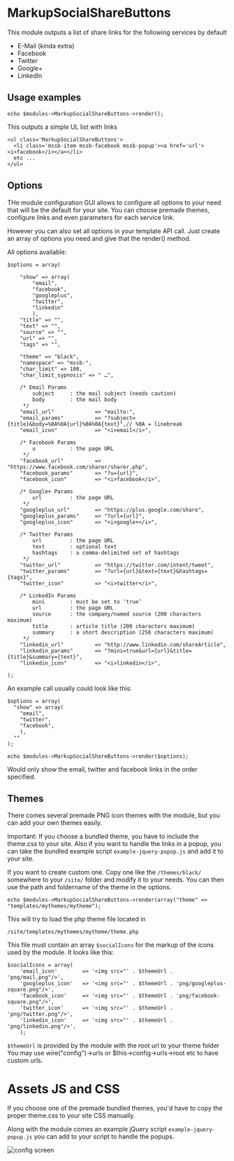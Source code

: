
# MarkupSocialShareButtons

This module outputs a list of share links for the following services by default

* E-Mail (kinda extra)
* Facebook
* Twitter
* Google+
* LinkedIn

## Usage examples

```
echo $modules->MarkupSocialShareButtons->render();
```

This outputs a simple UL list with links

```
<ul class='MarkupSocialShareButtons'>
  <li class='mssb-item mssb-facebook mssb-popup'><a href='url'><i>facebook</i></a></li>
  etc ...
</ul>
```

## Options

THe module configuration GUI allows to configure all options to your need that will be
the default for your site. You can choose premade themes, configure links and even parameters
for each service link.

However you can also set all options in your template API call. Just create an array of options you need
and give that the render() method.

All options available:

```
$options = array(

    "show" => array(
        "email",
        "facebook",
        "googleplus",
        "twitter",
        "linkedin"
        ),
    "title" => "",
    "text" => "",
    "source" => "",
    "url" => "",
    "tags" => "",

    "theme" => "black",
    "namespace" => "mssb-",
    "char_limit" => 100,
    "char_limit_sypnosis" => " …",

    /* Email Params
        subject     : the mail subject (needs caution)
        body        : the mail body
     */
    "email_url"             => "mailto:",
    "email_params"          => "?subject={title}&body=%0A%0A{url}%0A%0A{text}",// %0A = linebreak
    "email_icon"            => "<i>email</i>",

    /* Facebook Params
        u           : the page URL
     */
    "facebook_url"          => "https://www.facebook.com/sharer/sharer.php",
    "facebook_params"       => "?u={url}",
    "facebook_icon"         => "<i>facebook</i>",

    /* Google+ Params
        url         : the page URL
     */
    "googleplus_url"        => "https://plus.google.com/share",
    "googleplus_params"     => "?url={url}",
    "googleplus_icon"       => "<i>google+</i>",

    /* Twitter Params
        url         : the page URL
        text        : optional text
        hashtags    : a comma-delimited set of hashtags
     */
    "twitter_url"           => "https://twitter.com/intent/tweet",
    "twitter_params"        => "?url={url}&text={text}&hashtags={tags}",
    "twitter_icon"          => "<i>twitter</i>",

    /* LinkedIn Params
        mini        : must be set to ‘true’
        url         : the page URL
        source      : the company/named source (200 characters maximum)
        title       : article title (200 characters maximum)
        summary     : a short description (256 characters maximum)
     */
    "linkedin_url"          => "http://www.linkedin.com/shareArticle",
    "linkedin_params"       => "?mini=true&url={url}&title={title}&summary={text}",
    "linkedin_icon"         => "<i>linkedin</i>",

);
```

An example call usually could look like this:

```
$options = array(
  "show" => array(
    "email",
    "twitter",
    "facebook",
    ),
  ""
);

echo $modules->MarkupSocialShareButtons->render($options);
```

Would only show the email, twitter and facebook links in the order specified.

## Themes

There comes several premade PNG icon themes with the module, but you can add your own themes easily.

Important: If you choose a bundled theme, you have to include the theme.css to your site. Also if you want to handle the links in a popup, you can take the bundled example script ```example-jquery-popop.js``` and add it to your site.

If you want to create custom one. Copy one like the ```/themes/black/``` somewhere to your ```/site/``` folder
and modify it to your needs. You can then use the path and foldername of the theme in the options.

```
echo $modules->MarkupSocialShareButtons->render(array("theme" => "templates/mythemes/mytheme");
```

This will try to load the php theme file located in

```
/site/templates/mythemes/mytheme/theme.php
```

This file must contain an array ```$socialIcons``` for the markup of the icons used by the module. It looks like this:

```
$socialIcons = array(
    'email_icon'        => '<img src="' . $themeUrl . 'png/mail.png"/>',
    'googleplus_icon'   => '<img src="' . $themeUrl . 'png/googleplus-square.png"/>',
    'facebook_icon'     => '<img src="' . $themeUrl . 'png/facebook-square.png"/>',
    'twitter_icon'      => '<img src="' . $themeUrl . 'png/twitter.png"/>',
    'linkedin_icon'     => '<img src="' . $themeUrl . 'png/linkedin.png"/>',
    );
```

```$themeUrl``` is provided by the module with the root url to your theme folder
You may use wire("config")->urls or $this->config->urls->root etc to have custom urls.

# Assets JS and CSS

If you choose one of the premade bundled themes, you'd have to copy the proper theme.css to your site CSS manually.

Along with the module comes an example jQuery script ```example-jquery-popup.js``` you can add to your script to handle the popups.

![config screen](https://raw.githubusercontent.com/somatonic/MarkupSocialShareButtons/master/module-config-screen.png)

